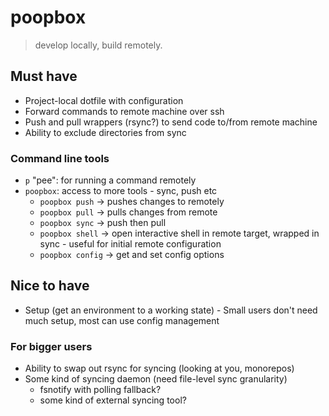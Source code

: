 # poopbox
> develop locally, build remotely.

## Must have
 - Project-local dotfile with configuration
 - Forward commands to remote machine over ssh
 - Push and pull wrappers (rsync?) to send code to/from remote machine
 - Ability to exclude directories from sync

### Command line tools
 - `p` "pee": for running a command remotely
 - `poopbox`: access to more tools - sync, push etc
    - `poopbox push` -> pushes changes to remotely
    - `poopbox pull` -> pulls changes from remote
    - `poopbox sync` -> push then pull
    - `poopbox shell` -> open interactive shell in remote target, wrapped in sync - useful for initial remote configuration
    - `poopbox config` -> get and set config options

## Nice to have
 - Setup (get an environment to a working state) - Small users don't need much setup, most can use config management

### For bigger users
 - Ability to swap out rsync for syncing (looking at you, monorepos)
 - Some kind of syncing daemon (need file-level sync granularity)
    - fsnotify with polling fallback?
    - some kind of external syncing tool?
